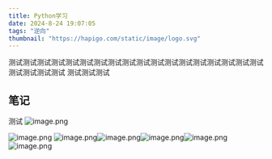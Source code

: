 ```yaml
---
title: Python学习
date: 2024-8-24 19:07:05
tags: "逆向"
thumbnail: "https://hapigo.com/static/image/logo.svg"
---
```

  
测试测试测试测试测试测试测试测试测试测试测试测试测试测试测试测试测试测试测试测试测试测试
测试测试测试


## 笔记
测试
![image.png](https://cdn.nlark.com/yuque/0/2024/png/12664646/1724482987571-c6106a54-da9e-4cd4-86b9-9de8e29c736d.png#averageHue=%23d2d1d1&clientId=uba61c298-5f36-4&from=paste&height=320&id=u4fc9f406&originHeight=704&originWidth=1142&originalType=binary&ratio=2.200000047683716&rotation=0&showTitle=false&size=116302&status=done&style=none&taskId=u8e84ad87-503f-457b-9557-733e97baa9b&title=&width=519.0908978399169)

![image.png](https://cdn.nlark.com/yuque/0/2024/png/12664646/1724482470717-40d7d870-1f9a-48b0-9465-3115a8aac046.png#averageHue=%23e0e0df&clientId=ue58c913c-6dc3-4&from=paste&height=445&id=u32ffc022&originHeight=980&originWidth=3034&originalType=binary&ratio=2.200000047683716&rotation=0&showTitle=false&size=229350&status=done&style=none&taskId=u4aafdb07-485a-4320-903e-9fcd5866a4f&title=&width=1379.0908791999193)
![image.png](https://cdn.nlark.com/yuque/0/2024/png/12664646/1724483044672-87901a80-3496-4ca1-82f6-5f6fa0e848aa.png#averageHue=%23d1cfce&clientId=u6c4bf438-3396-4&from=paste&height=431&id=u6337a1d1&originHeight=948&originWidth=1024&originalType=binary&ratio=2.200000047683716&rotation=0&showTitle=false&size=307302&status=done&style=none&taskId=u4c3d794a-701b-486d-98fe-2bc8b754c27&title=&width=465.4545353660901)![image.png](https://cdn.nlark.com/yuque/0/2024/png/12664646/1724483046677-711a8cf7-a463-46f8-b65f-b4781b5a5703.png#averageHue=%23d1cfce&clientId=u6c4bf438-3396-4&from=paste&height=431&id=u6814faf7&originHeight=948&originWidth=1024&originalType=binary&ratio=2.200000047683716&rotation=0&showTitle=false&size=307302&status=done&style=none&taskId=u7a236fd0-8d51-48f7-8a66-529225641eb&title=&width=465.4545353660901)![image.png](https://cdn.nlark.com/yuque/0/2024/png/12664646/1724483046698-a4017bfc-718d-4cda-ba9d-c433a8ff9774.png#averageHue=%23d1cfce&clientId=u6c4bf438-3396-4&from=paste&height=431&id=udf6ba1d5&originHeight=948&originWidth=1024&originalType=binary&ratio=2.200000047683716&rotation=0&showTitle=false&size=307302&status=done&style=none&taskId=u598c9d5c-0785-4146-8c8e-ee4db67c06a&title=&width=465.4545353660901)![image.png](https://cdn.nlark.com/yuque/0/2024/png/12664646/1724483047280-f3882f17-966d-4456-b169-1d2272bec9a4.png#averageHue=%23d1cfce&clientId=u6c4bf438-3396-4&from=paste&height=431&id=u80003d1f&originHeight=948&originWidth=1024&originalType=binary&ratio=2.200000047683716&rotation=0&showTitle=false&size=307302&status=done&style=none&taskId=ue86d8532-c203-4186-8c15-c6258653823&title=&width=465.4545353660901)![image.png](https://cdn.nlark.com/yuque/0/2024/png/12664646/1724483289667-5ebedaaa-d2f7-434c-acc5-97101c58298a.png#averageHue=%23d1cfce&clientId=u5ffc2e6a-33d2-4&from=paste&height=431&id=u2599c583&originHeight=948&originWidth=1024&originalType=binary&ratio=2.200000047683716&rotation=0&showTitle=false&size=307302&status=done&style=none&taskId=u15a783ea-d845-4352-a484-00ca2163c40&title=&width=465.4545353660901)
